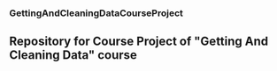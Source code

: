 ### GettingAndCleaningDataCourseProject
## Repository for Course Project of "Getting And Cleaning Data" course

